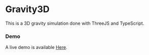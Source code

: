 # Gravity3D

This is a 3D gravity simulation done with ThreeJS and TypeScript.

### Demo

A live demo is available <a href="https://urjalacoder-gravity3d.herokuapp.com/" target="_blank">Here</a>.
